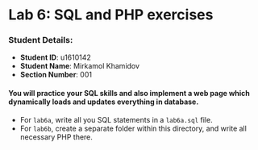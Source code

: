 # Lab 6: SQL and PHP exercises

### Student Details:

- **Student ID**: u1610142
- **Student Name**: Mirkamol Khamidov
- **Section Number**: 001



#### You will practice your SQL skills and also implement a web page which dynamically loads and updates everything in database.

- For `lab6a`, write all you SQL statements in a `lab6a.sql` file.
- For `lab6b`, create a separate folder within this directory, and write all necessary PHP there.






